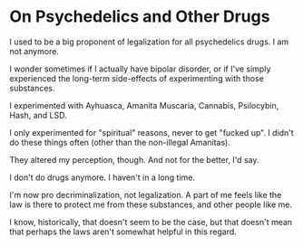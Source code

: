 # On Psychedelics and Other Drugs

I used to be a big proponent of legalization for all psychedelics drugs.
I am not anymore.

I wonder sometimes if I actually have bipolar disorder, or if I've simply
experienced the long-term side-effects of experimenting with those substances.

I experimented with Ayhuasca, Amanita Muscaria, Cannabis, Psilocybin, Hash, and LSD.

I only experimented for "spiritual" reasons, never to get "fucked up". I didn't
do these things often (other than the non-illegal Amanitas).

They altered my perception, though. And not for the better, I'd say.

I don't do drugs anymore. I haven't in a long time.

I'm now pro decriminalization, not legalization. A part of me feels like
the law is there to protect me from these substances, and other people
like me.

I know, historically, that doesn't seem to be the case, but that doesn't mean
that perhaps the laws aren't somewhat helpful in this regard.